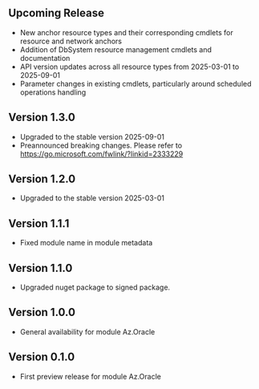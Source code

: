 <!--
    Please leave this section at the top of the change log.

    Changes for the upcoming release should go under the section titled "Upcoming Release", and should adhere to the following format:

    ## Upcoming Release
    * Overview of change #1
        - Additional information about change #1
    * Overview of change #2
        - Additional information about change #2
        - Additional information about change #2
    * Overview of change #3
    * Overview of change #4
        - Additional information about change #4

    ## YYYY.MM.DD - Version X.Y.Z (Previous Release)
    * Overview of change #1
        - Additional information about change #1
-->
## Upcoming Release

* New anchor resource types and their corresponding cmdlets for resource and network anchors
* Addition of DbSystem resource management cmdlets and documentation
* API version updates across all resource types from 2025-03-01 to 2025-09-01
* Parameter changes in existing cmdlets, particularly around scheduled operations handling

## Version 1.3.0

* Upgraded to the stable version 2025-09-01
* Preannounced breaking changes. Please refer to https://go.microsoft.com/fwlink/?linkid=2333229

## Version 1.2.0

* Upgraded to the stable version 2025-03-01

## Version 1.1.1

* Fixed module name in module metadata

## Version 1.1.0

* Upgraded nuget package to signed package.

## Version 1.0.0

* General availability for module Az.Oracle

## Version 0.1.0

* First preview release for module Az.Oracle
